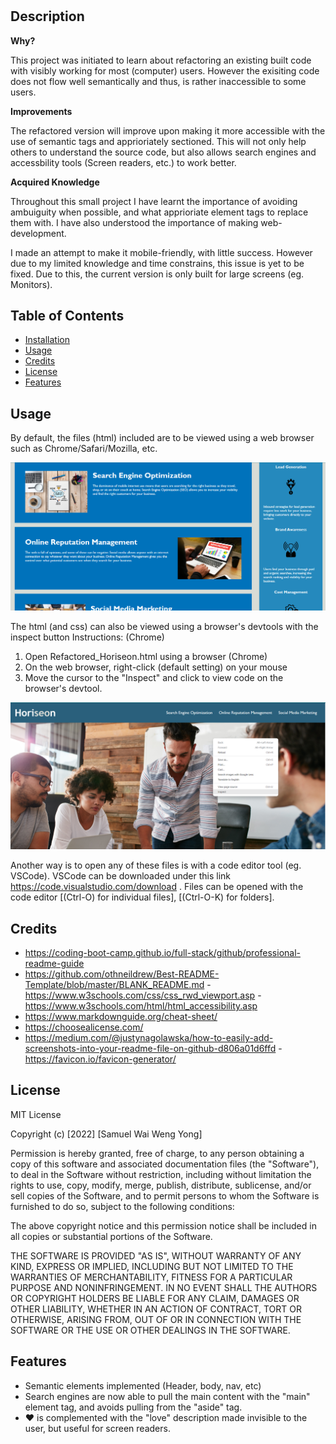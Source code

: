 # <Horiseon-Refactored>

## Description

**Why?**

This project was initiated to learn about refactoring an existing built code with visibly working for most (computer) users. However the exisiting code does not flow well semantically and thus, is rather inaccessible to some users. 

**Improvements**

The refactored version will improve upon making it more accessible with the use of semantic tags and apprioriately sectioned. This will not only help others to understand the source code, but also allows search engines and accessbility tools (Screen readers, etc.) to work better.

**Acquired Knowledge**

Throughout this small project I have learnt the importance of avoiding ambuiguity when possible, and what apprioriate element tags to replace them with. I have also understood the importance of making web-development. 

I made an attempt to make it mobile-friendly, with little success. However due to my limited knowledge and time constrains, this issue is yet to be fixed. Due to this, the current version is only built for large screens (eg. Monitors). 


## Table of Contents

- [Installation](#installation)
- [Usage](#usage)
- [Credits](#credits)
- [License](#license)
- [Features](#features)

## Usage

By default, the files (html) included are to be viewed using a web browser such as Chrome/Safari/Mozilla, etc. 

![](develop/assets/images/Horiseon_content.png)
   

The html (and css) can also be viewed using a browser's devtools with the inspect button
Instructions: (Chrome)
1. Open Refactored_Horiseon.html using a browser (Chrome)
2. On the web browser, right-click (default setting) on your mouse
3. Move the cursor to the "Inspect" and click to view code on the browser's devtool.

![](develop/assets/images/Horiseon_inspect.png)

Another way is to open any of these files is with a code editor tool (eg. VSCode). 
VSCode can be downloaded under this link https://code.visualstudio.com/download .
Files can be opened with the code editor [(Ctrl-O) for individual files], [(Ctrl-O-K) for folders]. 

## Credits

- https://coding-boot-camp.github.io/full-stack/github/professional-readme-guide
- https://github.com/othneildrew/Best-README-Template/blob/master/BLANK_README.md
-https://www.w3schools.com/css/css_rwd_viewport.asp
-https://www.w3schools.com/html/html_accessibility.asp
- https://www.markdownguide.org/cheat-sheet/
- https://choosealicense.com/
- https://medium.com/@justynagolawska/how-to-easily-add-screenshots-into-your-readme-file-on-github-d806a01d6ffd
-https://favicon.io/favicon-generator/

## License

MIT License

Copyright (c) [2022] [Samuel Wai Weng Yong]

Permission is hereby granted, free of charge, to any person obtaining a copy
of this software and associated documentation files (the "Software"), to deal
in the Software without restriction, including without limitation the rights
to use, copy, modify, merge, publish, distribute, sublicense, and/or sell
copies of the Software, and to permit persons to whom the Software is
furnished to do so, subject to the following conditions:

The above copyright notice and this permission notice shall be included in all
copies or substantial portions of the Software.

THE SOFTWARE IS PROVIDED "AS IS", WITHOUT WARRANTY OF ANY KIND, EXPRESS OR
IMPLIED, INCLUDING BUT NOT LIMITED TO THE WARRANTIES OF MERCHANTABILITY,
FITNESS FOR A PARTICULAR PURPOSE AND NONINFRINGEMENT. IN NO EVENT SHALL THE
AUTHORS OR COPYRIGHT HOLDERS BE LIABLE FOR ANY CLAIM, DAMAGES OR OTHER
LIABILITY, WHETHER IN AN ACTION OF CONTRACT, TORT OR OTHERWISE, ARISING FROM,
OUT OF OR IN CONNECTION WITH THE SOFTWARE OR THE USE OR OTHER DEALINGS IN THE
SOFTWARE.


## Features

- Semantic elements implemented (Header, body, nav, etc)
- Search engines are now able to pull the main content with the "main" element tag, and avoids pulling from the "aside" tag.
- ❤️ is complemented with the "love" description made invisible to the user, but useful for screen readers. 


